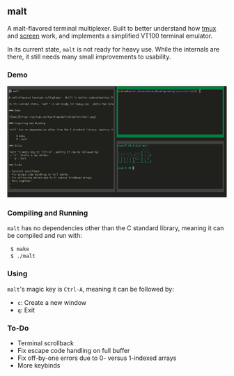 ## malt

A malt-flavored terminal multiplexer.  Built to better understand how [tmux](http://github.com/tmux/tmux) and [screen](https://www.gnu.org/software/screen/) work, and implements a simplified VT100 terminal emulator.

In its current state, `malt` is not ready for heavy use.  While the internals are there, it still needs many small improvements to usability.

### Demo

![Demo](https://github.com/Cubified/malt/blob/main/demo.png)

### Compiling and Running

`malt` has no dependencies other than the C standard library, meaning it can be compiled and run with:

     $ make
     $ ./malt

### Using

`malt`'s magic key is `Ctrl-A`, meaning it can be followed by:
 - `c`: Create a new window
 - `q`: Exit

### To-Do

- Terminal scrollback
- Fix escape code handling on full buffer
- Fix off-by-one errors due to 0- versus 1-indexed arrays
- More keybinds
